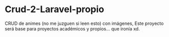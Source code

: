 # Crud-2-Laravel-propio
CRUD de animes (no me juzguen si leen esto) con imágenes, Este proyecto será base para proyectos académicos y propios... que ironía xd.
